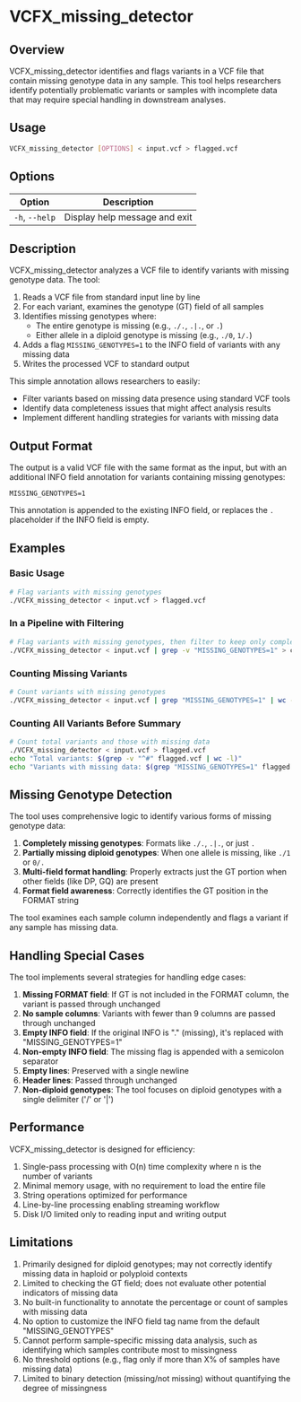 # VCFX_missing_detector

## Overview

VCFX_missing_detector identifies and flags variants in a VCF file that contain missing genotype data in any sample. This tool helps researchers identify potentially problematic variants or samples with incomplete data that may require special handling in downstream analyses.

## Usage

```bash
VCFX_missing_detector [OPTIONS] < input.vcf > flagged.vcf
```

## Options

| Option | Description |
|--------|-------------|
| `-h`, `--help` | Display help message and exit |

## Description

VCFX_missing_detector analyzes a VCF file to identify variants with missing genotype data. The tool:

1. Reads a VCF file from standard input line by line
2. For each variant, examines the genotype (GT) field of all samples
3. Identifies missing genotypes where:
   - The entire genotype is missing (e.g., `./.`, `.|.`, or `.`)
   - Either allele in a diploid genotype is missing (e.g., `./0`, `1/.`)
4. Adds a flag `MISSING_GENOTYPES=1` to the INFO field of variants with any missing data
5. Writes the processed VCF to standard output

This simple annotation allows researchers to easily:
- Filter variants based on missing data presence using standard VCF tools
- Identify data completeness issues that might affect analysis results
- Implement different handling strategies for variants with missing data

## Output Format

The output is a valid VCF file with the same format as the input, but with an additional INFO field annotation for variants containing missing genotypes:

```
MISSING_GENOTYPES=1
```

This annotation is appended to the existing INFO field, or replaces the `.` placeholder if the INFO field is empty.

## Examples

### Basic Usage

```bash
# Flag variants with missing genotypes
./VCFX_missing_detector < input.vcf > flagged.vcf
```

### In a Pipeline with Filtering

```bash
# Flag variants with missing genotypes, then filter to keep only complete variants
./VCFX_missing_detector < input.vcf | grep -v "MISSING_GENOTYPES=1" > complete_variants.vcf
```

### Counting Missing Variants

```bash
# Count variants with missing genotypes
./VCFX_missing_detector < input.vcf | grep "MISSING_GENOTYPES=1" | wc -l
```

### Counting All Variants Before Summary

```bash
# Count total variants and those with missing data
./VCFX_missing_detector < input.vcf > flagged.vcf
echo "Total variants: $(grep -v "^#" flagged.vcf | wc -l)"
echo "Variants with missing data: $(grep "MISSING_GENOTYPES=1" flagged.vcf | wc -l)"
```

## Missing Genotype Detection

The tool uses comprehensive logic to identify various forms of missing genotype data:

1. **Completely missing genotypes**: Formats like `./.`, `.|.`, or just `.`
2. **Partially missing diploid genotypes**: When one allele is missing, like `./1` or `0/.`
3. **Multi-field format handling**: Properly extracts just the GT portion when other fields (like DP, GQ) are present
4. **Format field awareness**: Correctly identifies the GT position in the FORMAT string

The tool examines each sample column independently and flags a variant if any sample has missing data.

## Handling Special Cases

The tool implements several strategies for handling edge cases:

1. **Missing FORMAT field**: If GT is not included in the FORMAT column, the variant is passed through unchanged
2. **No sample columns**: Variants with fewer than 9 columns are passed through unchanged
3. **Empty INFO field**: If the original INFO is "." (missing), it's replaced with "MISSING_GENOTYPES=1"
4. **Non-empty INFO field**: The missing flag is appended with a semicolon separator
5. **Empty lines**: Preserved with a single newline
6. **Header lines**: Passed through unchanged
7. **Non-diploid genotypes**: The tool focuses on diploid genotypes with a single delimiter ('/' or '|')

## Performance

VCFX_missing_detector is designed for efficiency:

1. Single-pass processing with O(n) time complexity where n is the number of variants
2. Minimal memory usage, with no requirement to load the entire file
3. String operations optimized for performance
4. Line-by-line processing enabling streaming workflow
5. Disk I/O limited only to reading input and writing output

## Limitations

1. Primarily designed for diploid genotypes; may not correctly identify missing data in haploid or polyploid contexts
2. Limited to checking the GT field; does not evaluate other potential indicators of missing data
3. No built-in functionality to annotate the percentage or count of samples with missing data
4. No option to customize the INFO field tag name from the default "MISSING_GENOTYPES"
5. Cannot perform sample-specific missing data analysis, such as identifying which samples contribute most to missingness
6. No threshold options (e.g., flag only if more than X% of samples have missing data)
7. Limited to binary detection (missing/not missing) without quantifying the degree of missingness 